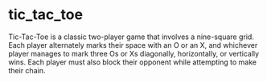 # tic_tac_toe
Tic-Tac-Toe is a classic two-player game that involves a nine-square grid. Each player alternately marks their space with an O or an X, and whichever player manages to mark three Os or Xs diagonally, horizontally, or vertically wins. Each player must also block their opponent while attempting to make their chain.
